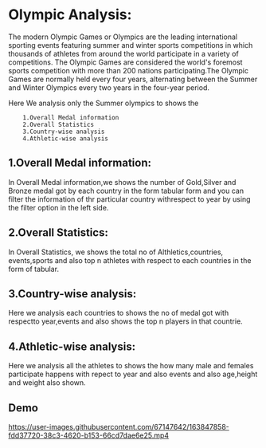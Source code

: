 
# Olympic Analysis:
The modern Olympic Games or Olympics are the leading international sporting events featuring summer and winter sports competitions in which thousands of athletes from around the world participate in a variety of competitions. The Olympic Games are considered the world's foremost sports competition with more than 200 nations participating.The Olympic Games are normally held every four years, alternating between the Summer and Winter Olympics every two years in the four-year period.

Here We analysis only the Summer olympics to shows the 

        1.Overall Medal information
        2.Overall Statistics
        3.Country-wise analysis
        4.Athletic-wise analysis

## 1.Overall Medal information:
In Overall Medal information,we shows the number of Gold,Silver and Bronze 
medal got by each country in the form tabular form and you can filter the information of thr particular country withrespect to year by using the
filter option in the left side.

## 2.Overall Statistics:
In Overall Statistics, we shows the total no of Althletics,countries,
events,sports and also top n athletes with respect to each countries
in the form of tabular.

## 3.Country-wise analysis:
Here we analysis each countries to shows the no of medal got with respectto year,events and also shows the top n players in that countrie.

## 4.Athletic-wise analysis:
Here we analysis all the athletes to shows the how many male and females participate happens with repect to year and also 
events and also age,height and weight also shown.
## Demo



https://user-images.githubusercontent.com/67147642/163847858-fdd37720-38c3-4620-b153-66cd7dae6e25.mp4


